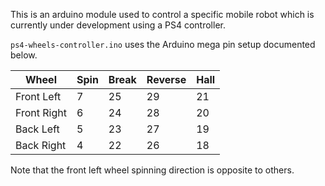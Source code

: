 This is an arduino module used to control a specific mobile robot
which is currently under development using a PS4 controller.

`ps4-wheels-controller.ino` uses the Arduino mega pin setup documented below.

| Wheel       | Spin | Break | Reverse | Hall |
|-------------|------|-------|---------|------|
| Front Left  | 7    | 25    | 29      | 21   |
| Front Right | 6    | 24    | 28      | 20   |
| Back Left   | 5    | 23    | 27      | 19   |
| Back Right  | 4    | 22    | 26      | 18   |

Note that the front left wheel spinning direction is opposite to others.